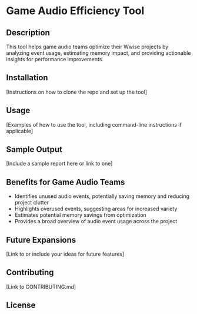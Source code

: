 # Game Audio Efficiency Tool

## Description
This tool helps game audio teams optimize their Wwise projects by analyzing event usage, estimating memory impact, and providing actionable insights for performance improvements.

## Installation
[Instructions on how to clone the repo and set up the tool]

## Usage
[Examples of how to use the tool, including command-line instructions if applicable]

## Sample Output
[Include a sample report here or link to one]

## Benefits for Game Audio Teams
- Identifies unused audio events, potentially saving memory and reducing project clutter
- Highlights overused events, suggesting areas for increased variety
- Estimates potential memory savings from optimization
- Provides a broad overview of audio event usage across the project

## Future Expansions
[Link to or include your ideas for future features]

## Contributing
[Link to CONTRIBUTING.md]

## License
